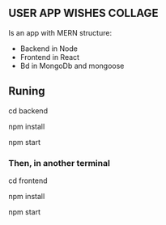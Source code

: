 ## USER APP WISHES COLLAGE

Is an app with MERN structure:
  - Backend in Node
  - Frontend in React
  - Bd in MongoDb and mongoose

## Runing

cd backend

npm install

npm start

### Then, in another terminal

cd frontend

npm install

npm start
